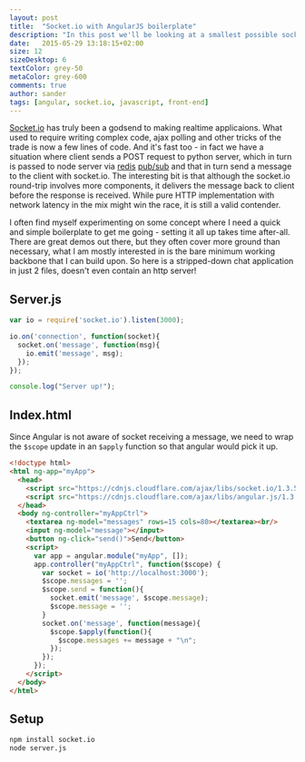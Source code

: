 ```yaml
---
layout: post
title:  "Socket.io with AngularJS boilerplate"
description: "In this post we'll be looking at a smallest possible socket.io chat application to get you started."
date:   2015-05-29 13:18:15+02:00
size: 12
sizeDesktop: 6
textColor: grey-50
metaColor: grey-600
comments: true
author: sander
tags: [angular, socket.io, javascript, front-end]
---
```


[Socket.io][socketio] has truly been a godsend to making realtime applicaions. What used to require writing complex code, ajax polling and other tricks of the trade is now a few lines of code. And it's fast too - in fact we have a situation where client sends a POST request to python server, which in turn is passed to node server via [redis][redis] [pub/sub][redis-pubsub] and that in turn send a message to the client with socket.io. The interesting bit is that although the socket.io round-trip involves more components, it delivers the message back to client before the response is received. While pure HTTP implementation with network latency in the mix might win the race, it is still a valid contender.

I often find myself experimenting on some concept where I need a quick and simple boilerplate to get me going - setting it all up takes time after-all. There are great demos out there, but they often cover more ground than necessary, what I am mostly interested in is the bare minimum working backbone that I can build upon. So here is a stripped-down chat application in just 2 files, doesn't even contain an http server!

## Server.js


```javascript
var io = require('socket.io').listen(3000);

io.on('connection', function(socket){
  socket.on('message', function(msg){
    io.emit('message', msg);
  });
});

console.log("Server up!");
```

## Index.html

Since Angular is not aware of socket receiving a message, we need to wrap the `$scope` update in an `$apply` function so that angular would pick it up.


```html
<!doctype html>
<html ng-app="myApp">
  <head>
    <script src="https://cdnjs.cloudflare.com/ajax/libs/socket.io/1.3.5/socket.io.js"></script>
    <script src="https://cdnjs.cloudflare.com/ajax/libs/angular.js/1.3.15/angular.min.js"></script>
  </head>
  <body ng-controller="myAppCtrl">
    <textarea ng-model="messages" rows=15 cols=80></textarea><br/>
    <input ng-model="message"></input>
    <button ng-click="send()">Send</button>
    <script>
      var app = angular.module("myApp", []);
      app.controller("myAppCtrl", function($scope) {
        var socket = io('http://localhost:3000');
        $scope.messages = '';
        $scope.send = function(){
          socket.emit('message', $scope.message);
          $scope.message = '';
        }
        socket.on('message', function(message){
          $scope.$apply(function(){
            $scope.messages += message + "\n";
          });
        });
      });
    </script>
  </body>
</html>
```

## Setup


```bash
npm install socket.io
node server.js
```

[socketio]: http://socket.io
[redis]: http://redis.io
[redis-pubsub]: http://redis.io/topics/pubsub
